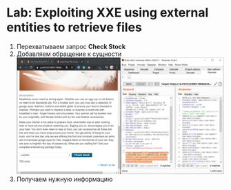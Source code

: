 # Lab: Exploiting XXE using external entities to retrieve files
1) Перехватываем запрос <b>Check Stock</b>
2) Добавляем обращение к сущности<br>
<img src="XXE-1-0.png"><br>
3) Получаем нужную информацию

